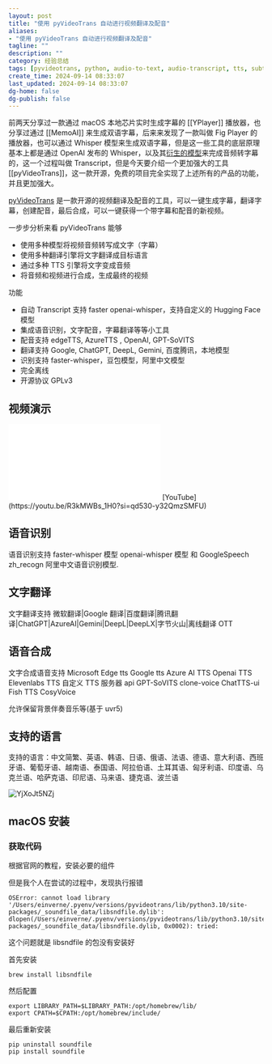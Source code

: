 ```yaml
---
layout: post
title: "使用 pyVideoTrans 自动进行视频翻译及配音"
aliases:
- "使用 pyVideoTrans 自动进行视频翻译及配音"
tagline: ""
description: ""
category: 经验总结
tags: [pyvideotrans, python, audio-to-text, audio-transcript, tts, subtitle, subtitle-transcript, ai-translation, translation, subtitle-translation]
create_time: 2024-09-14 08:33:07
last_updated: 2024-09-14 08:33:07
dg-home: false
dg-publish: false
---
```


前两天分享过一款通过 macOS 本地芯片实时生成字幕的 [[YPlayer]] 播放器，也分享过通过 [[MemoAI]] 来生成双语字幕，后来来发现了一款叫做 Fig Player 的播放器，也可以通过 Whisper 模型来生成双语字幕，但是这一些工具的底层原理基本上都是通过 OpenAI 发布的 Whisper，以及其[衍生的模型](https://blog.einverne.info/post/2024/09/whisper-and-related.html)来完成音频转字幕的，这一个过程叫做 Transcript，但是今天要介绍一个更加强大的工具 [[pyVideoTrans]]，这一款开源，免费的项目完全实现了上述所有的产品的功能，并且更加强大。

[pyVideoTrans](https://pyvideotrans.com/) 是一款开源的视频翻译及配音的工具，可以一键生成字幕，翻译字幕，创建配音，最后合成，可以一键获得一个带字幕和配音的新视频。

一步步分析来看 pyVideoTrans 能够

- 使用多种模型将视频音频转写成文字（字幕）
- 使用多种翻译引擎将文字翻译成目标语言
- 通过多种 TTS 引擎将文字变成音频
- 将音频和视频进行合成，生成最终的视频

功能

- 自动 Transcript 支持 faster openai-whisper，支持自定义的 Hugging Face 模型
- 集成语音识别，文字配音，字幕翻译等等小工具
- 配音支持 edgeTTS, AzureTTS , OpenAI, GPT-SoVITS
- 翻译支持 Google, ChatGPT, DeepL, Gemini, 百度腾讯，本地模型
- 识别支持 faster-whisper，豆包模型，阿里中文模型
- 完全离线
- 开源协议 GPLv3

## 视频演示

<iframe src="//player.bilibili.com/player.html?isOutside=true&aid=113131116370625&bvid=BV16S4feZE2G&cid=25652107637&p=1" scrolling="no" border="0" frameborder="no" framespacing="0" allowfullscreen="true"></iframe>
[YouTube](https://youtu.be/R3kMWBs_1H0?si=qd530-y32QmzSMFU)

## 语音识别

语音识别支持 faster-whisper 模型 openai-whisper 模型 和 GoogleSpeech zh_recogn 阿里中文语音识别模型.

## 文字翻译

文字翻译支持 微软翻译|Google 翻译|百度翻译|腾讯翻译|ChatGPT|AzureAI|Gemini|DeepL|DeepLX|字节火山|离线翻译 OTT

## 语音合成

文字合成语音支持 Microsoft Edge tts Google tts Azure AI TTS Openai TTS Elevenlabs TTS 自定义 TTS 服务器 api GPT-SoVITS clone-voice ChatTTS-ui Fish TTS CosyVoice

允许保留背景伴奏音乐等(基于 uvr5)

## 支持的语言

支持的语言：中文简繁、英语、韩语、日语、俄语、法语、德语、意大利语、西班牙语、葡萄牙语、越南语、泰国语、阿拉伯语、土耳其语、匈牙利语、印度语、乌克兰语、哈萨克语、印尼语、马来语、捷克语、波兰语

![YjXoJt5NZj](https://pic.einverne.info/images/YjXoJt5NZj.png)

## macOS 安装

### 获取代码



根据官网的教程，安装必要的组件



但是我个人在尝试的过程中，发现执行报错 

```
OSError: cannot load library '/Users/einverne/.pyenv/versions/pyvideotrans/lib/python3.10/site-packages/_soundfile_data/libsndfile.dylib': dlopen(/Users/einverne/.pyenv/versions/pyvideotrans/lib/python3.10/site-packages/_soundfile_data/libsndfile.dylib, 0x0002): tried: 
```

这个问题就是 libsndfile 的包没有安装好

首先安装

```
brew install libsndfile
```

然后配置

```
export LIBRARY_PATH=$LIBRARY_PATH:/opt/homebrew/lib/
export CPATH=$CPATH:/opt/homebrew/include/
```

最后重新安装

```
pip uninstall soundfile
pip install soundfile
```

